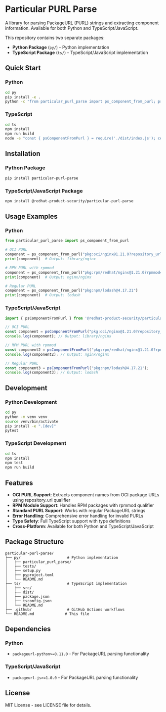 # Particular PURL Parse

A library for parsing PackageURL (PURL) strings and extracting component information. Available for both Python and TypeScript/JavaScript.

This repository contains two separate packages:

- **Python Package** (`py/`) - Python implementation
- **TypeScript Package** (`ts/`) - TypeScript/JavaScript implementation

## Quick Start

### Python

```bash
cd py
pip install -e .
python -c "from particular_purl_parse import ps_component_from_purl; print(ps_component_from_purl('pkg:npm/lodash@4.17.21'))"
```

### TypeScript

```bash
cd ts
npm install
npm run build
node -e "const { psComponentFromPurl } = require('./dist/index.js'); console.log(psComponentFromPurl('pkg:npm/lodash@4.17.21'))"
```

## Installation

### Python Package

```bash
pip install particular-purl-parse
```

### TypeScript/JavaScript Package

```bash
npm install @redhat-product-security/particular-purl-parse
```

## Usage Examples

### Python

```python
from particular_purl_parse import ps_component_from_purl

# OCI PURL
component = ps_component_from_purl("pkg:oci/nginx@1.21.0?repository_url=docker.io/library")
print(component)  # Output: library/nginx

# RPM PURL with rpmmod
component = ps_component_from_purl("pkg:rpm/redhat/nginx@1.21.0?rpmmod=nginx")
print(component)  # Output: nginx/nginx

# Regular PURL
component = ps_component_from_purl("pkg:npm/lodash@4.17.21")
print(component)  # Output: lodash
```

### TypeScript/JavaScript

```typescript
import { psComponentFromPurl } from '@redhat-product-security/particular-purl-parse';

// OCI PURL
const component = psComponentFromPurl("pkg:oci/nginx@1.21.0?repository_url=docker.io/library");
console.log(component); // Output: library/nginx

// RPM PURL with rpmmod
const component2 = psComponentFromPurl("pkg:rpm/redhat/nginx@1.21.0?rpmmod=nginx");
console.log(component2); // Output: nginx/nginx

// Regular PURL
const component3 = psComponentFromPurl("pkg:npm/lodash@4.17.21");
console.log(component3); // Output: lodash
```

## Development

### Python Development

```bash
cd py
python -m venv venv
source venv/bin/activate
pip install -e ".[dev]"
pytest
```

### TypeScript Development

```bash
cd ts
npm install
npm test
npm run build
```

## Features

- **OCI PURL Support**: Extracts component names from OCI package URLs using repository_url qualifier
- **RPM Module Support**: Handles RPM packages with rpmmod qualifier
- **Standard PURL Support**: Works with regular PackageURL strings
- **Error Handling**: Comprehensive error handling for invalid PURLs
- **Type Safety**: Full TypeScript support with type definitions
- **Cross-Platform**: Available for both Python and TypeScript/JavaScript

## Package Structure

```
particular-purl-parse/
├── py/                     # Python implementation
│   ├── particular_purl_parse/
│   ├── tests/
│   ├── setup.py
│   ├── pyproject.toml
│   └── README.md
├── ts/                     # TypeScript implementation
│   ├── src/
│   ├── dist/
│   ├── package.json
│   ├── tsconfig.json
│   └── README.md
├── .github/                # GitHub Actions workflows
└── README.md              # This file
```

## Dependencies

### Python
- `packageurl-python>=0.11.0` - For PackageURL parsing functionality

### TypeScript/JavaScript
- `packageurl-js>=1.0.0` - For PackageURL parsing functionality

## License

MIT License - see LICENSE file for details.
